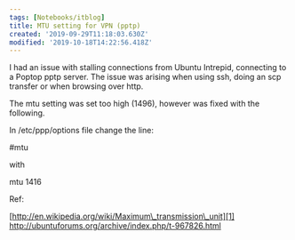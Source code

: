 ```yaml
---
tags: [Notebooks/itblog]
title: MTU setting for VPN (pptp)
created: '2019-09-29T11:18:03.630Z'
modified: '2019-10-18T14:22:56.418Z'
---
```


I had an issue with stalling connections from Ubuntu Intrepid, connecting to a Poptop pptp server. The issue was arising when using ssh, doing an scp transfer or when browsing over http.

The mtu setting was set too high (1496), however was fixed with the following.

In /etc/ppp/options file change the line:

#mtu 

with

mtu 1416

Ref:

[http://en.wikipedia.org/wiki/Maximum\_transmission\_unit][1]  
<http://ubuntuforums.org/archive/index.php/t-967826.html>

 [1]: http://en.wikipedia.org/wiki/Maximum_transmission_unit
